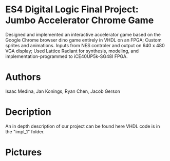 # ES4 Digital Logic Final Project: Jumbo Accelerator Chrome Game
Designed and implemented an interactive accelerator game based on the Google Chrome browser dino game entirely in VHDL on an FPGA; Custom sprites and animations. Inputs from NES controler and output on 640 x 480 VGA display; Used Lattice Radiant for synthesis, modeling, and implementation-programmed to iCE40UP5k-SG48I FPGA.  
# Authors 
Isaac Medina, Jan Konings, Ryan Chen, Jacob Gerson
# Decription
An in depth description of our project can be found here
VHDL code is in the "impl_1" folder.
# Pictures
